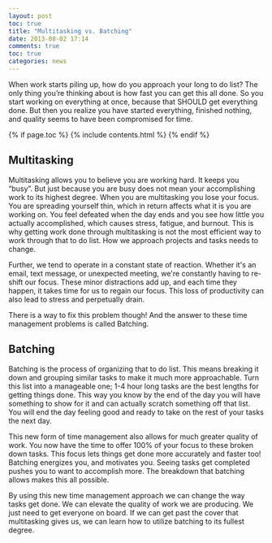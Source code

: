 ```yaml
---
layout: post
toc: true
title: "Multitasking vs. Batching"
date: 2013-08-02 17:14
comments: true
toc: true
categories: news
---
```


When work starts piling up, how do you approach your long to do list? The only thing you’re thinking about is how fast you can get this all done. So you start working on everything at once, because that SHOULD get everything done. But then you realize you have started everything, finished nothing, and quality seems to have been compromised for time.

{% if page.toc %}
{% include contents.html %}
{% endif %}

## Multitasking

Multitasking allows you to believe you are working hard. It keeps you “busy”. But just because you are busy does not mean your accomplishing work to its highest degree. When you are multitasking you lose your focus. You are spreading yourself thin, which in return affects what it is you are working on. You feel defeated when the day ends and you see how little you actually accomplished, which causes stress, fatigue, and burnout. This is why getting work done through multitasking is not the most efficient way to work through that to do list. How we approach projects and tasks needs to change.

Further, we tend to operate in a constant state of reaction. Whether it's an email, text message, or unexpected meeting, we're constantly having to re-shift our focus. These minor distractions add up, and each time they happen, it takes time for us to regain our focus. This loss of productivity can also lead to stress and perpetually drain.

There is a way to fix this problem though! And the answer to these time management problems is called Batching.

## Batching

Batching is the process of organizing that to do list. This means breaking it down and grouping similar tasks to make it much more approachable. Turn this list into a manageable one; 1-4 hour long tasks are the best lengths for getting things done. This way you know by the end of the day you will have something to show for it and can actually scratch something off that list. You will end the day feeling good and ready to take on the rest of your tasks the next day.

This new form of time management also allows for much greater quality of work. You now have the time to offer 100% of your focus to these broken down tasks. This focus lets things get done more accurately and faster too! Batching energizes you, and motivates you. Seeing tasks get completed pushes you to want to accomplish more. The breakdown that batching allows makes this all possible.

By using this new time management approach we can change the way tasks get done. We can elevate the quality of work we are producing. We just need to get everyone on board. If we can get past the cover that multitasking gives us, we can learn how to utilize batching to its fullest degree.
